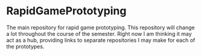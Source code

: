 # RapidGamePrototyping
The main repository for rapid game prototyping. This repository will change a lot throughout the course of the semester. Right now I am thinking it may act as a hub, providing links to separate repositories I may make for each of the prototypes.
